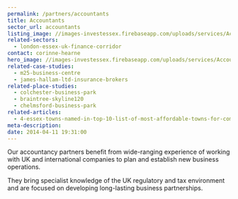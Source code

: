 ```yaml
---
permalink: /partners/accountants
title: Accountants
sector_url: accountants
listing_image: //images-investessex.firebaseapp.com/uploads/services/Accountants_List_555x300.jpg
related-sectors:
  - london-essex-uk-finance-corridor
contact: corinne-hearne
hero_image: //images-investessex.firebaseapp.com/uploads/services/Accountants_1980x600.jpg
related-case-studies:
  - m25-business-centre
  - james-hallam-ltd-insurance-brokers
related-place-studies:
  - colchester-business-park
  - braintree-skyline120
  - chelmsford-business-park
related-articles:
  - 4-essex-towns-named-in-top-10-list-of-most-affordable-towns-for-commuters-to-london
meta-description:
date: 2014-04-11 19:31:00
---
```

Our accountancy partners benefit from wide-ranging experience of working with UK and international companies to plan and establish new business operations.

They bring specialist knowledge of the UK regulatory and tax environment and are focused on developing long-lasting business partnerships.

